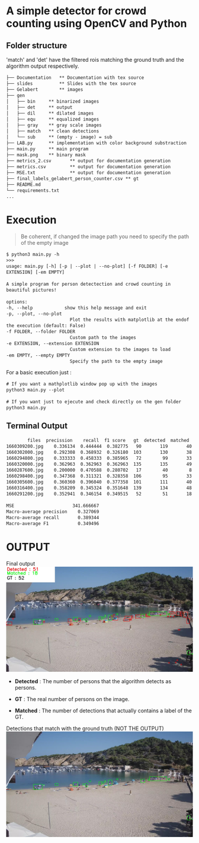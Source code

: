 # A simple detector for crowd counting using OpenCV and Python


## Folder structure

'match' and 'det' have the filtered rois matching the ground truth and the algorithm output respectively.

    ├── Documentation   ** Documentation with tex source
    ├── slides          ** Slides with the tex source    
    ├── Gelabert        ** images
    ├── gen
    │   ├── bin     ** binarized images
    │   ├── det     ** output 
    │   ├── dil     ** dilated images
    │   ├── equ     ** equalized images
    │   ├── gray    ** gray scale images
    │   ├── match   ** clean detections 
    │   └── sub     ** (empty - image) = sub
    ├── LAB.py      ** implementation with color background substraction
    ├── main.py     ** main program
    ├── mask.png    ** binary mask
    ├── metrics_2.csv       ** output for documentation generation
    ├── metrics.csv         ** output for documentation generation
    ├── MSE.txt             ** output for documentation generation
    ├── final_labels_gelabert_person_counter.csv ** gt
    ├── README.md
    └── requirements.txt        
    ...


# Execution

> Be coherent, if changed the image path you need to specify the path of the empty image

    $ python3 main.py -h
    >>>
    usage: main.py [-h] [-p | --plot | --no-plot] [-f FOLDER] [-e EXTENSION] [-em EMPTY]

    A simple program for person detectection and crowd counting in beautiful pictures!

    options:
    -h, --help            show this help message and exit
    -p, --plot, --no-plot
                            Plot the results with matplotlib at the endof the execution (default: False)
    -f FOLDER, --folder FOLDER
                            Custom path to the images
    -e EXTENSION, --extension EXTENSION
                            Custom extension to the images to load
    -em EMPTY, --empty EMPTY
                            Specify the path to the empty image

For a basic execution just :
    
    # If you want a mathplotlib window pop up with the images
    python3 main.py --plot

    # If you want just to ejecute and check directly on the gen folder
    python3 main.py

## Terminal Output

            files  precission    recall  f1 score   gt  detected  matched
    1660309200.jpg    0.336134  0.444444  0.382775   90       119       40
    1660302000.jpg    0.292308  0.368932  0.326180  103       130       38
    1660294800.jpg    0.333333  0.458333  0.385965   72        99       33
    1660320000.jpg    0.362963  0.362963  0.362963  135       135       49
    1660287600.jpg    0.200000  0.470588  0.280702   17        40        8
    1660298400.jpg    0.347368  0.311321  0.328358  106        95       33
    1660305600.jpg    0.360360  0.396040  0.377358  101       111       40
    1660316400.jpg    0.358209  0.345324  0.351648  139       134       48
    1660291200.jpg    0.352941  0.346154  0.349515   52        51       18

    MSE                      341.666667
    Macro-average precision    0.327069
    Macro-average recall       0.389344
    Macro-average F1           0.349496

# OUTPUT

Final output
![Detections](gen/det/1660291200.jpg)

- **Detected** : The number of persons that the algorithm detects as persons.

- **GT** : The real number of persons on the image.

- **Matched** : The number of detections that actually contains a label of the GT.

Detections that match with the ground truth (NOT THE OUTPUT)
![match](gen/match/1660291200.jpg)
